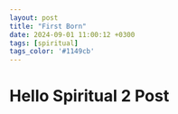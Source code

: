 ```yaml
---
layout: post
title: "First Born"
date: 2024-09-01 11:00:12 +0300
tags: [spiritual]
tags_color: '#1149cb'
---
```

# Hello Spiritual 2 Post 
